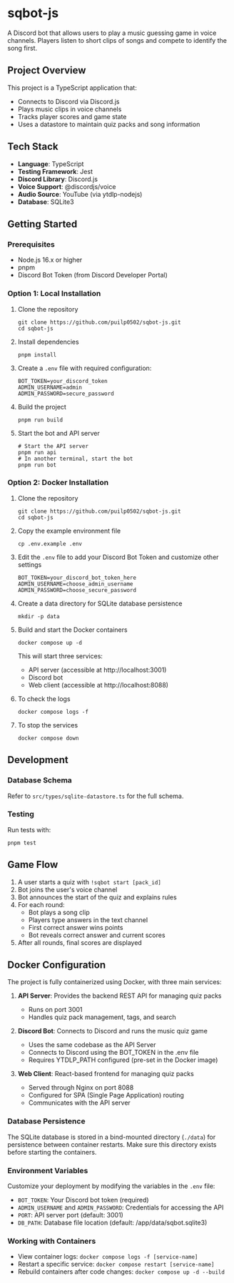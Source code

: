 # sqbot-js

A Discord bot that allows users to play a music guessing game in voice channels. Players listen to short clips of songs and compete to identify the song first.

## Project Overview

This project is a TypeScript application that:
- Connects to Discord via Discord.js
- Plays music clips in voice channels
- Tracks player scores and game state
- Uses a datastore to maintain quiz packs and song information

## Tech Stack

- **Language**: TypeScript
- **Testing Framework**: Jest
- **Discord Library**: Discord.js
- **Voice Support**: @discordjs/voice
- **Audio Source**: YouTube (via ytdlp-nodejs)
- **Database**: SQLite3

## Getting Started

### Prerequisites

- Node.js 16.x or higher
- pnpm
- Discord Bot Token (from Discord Developer Portal)

### Option 1: Local Installation

1. Clone the repository
   ```
   git clone https://github.com/puilp0502/sqbot-js.git
   cd sqbot-js
   ```

2. Install dependencies
   ```
   pnpm install
   ```

3. Create a `.env` file with required configuration:
   ```
   BOT_TOKEN=your_discord_token
   ADMIN_USERNAME=admin
   ADMIN_PASSWORD=secure_password
   ```

4. Build the project
   ```
   pnpm run build
   ```

5. Start the bot and API server
   ```
   # Start the API server
   pnpm run api
   # In another terminal, start the bot
   pnpm run bot
   ```

### Option 2: Docker Installation

1. Clone the repository
   ```
   git clone https://github.com/puilp0502/sqbot-js.git
   cd sqbot-js
   ```

2. Copy the example environment file
   ```
   cp .env.example .env
   ```

3. Edit the `.env` file to add your Discord Bot Token and customize other settings
   ```
   BOT_TOKEN=your_discord_bot_token_here
   ADMIN_USERNAME=choose_admin_username
   ADMIN_PASSWORD=choose_secure_password
   ```

4. Create a data directory for SQLite database persistence
   ```
   mkdir -p data
   ```

5. Build and start the Docker containers
   ```
   docker compose up -d
   ```

   This will start three services:
   - API server (accessible at http://localhost:3001)
   - Discord bot
   - Web client (accessible at http://localhost:8088)

6. To check the logs
   ```
   docker compose logs -f
   ```

7. To stop the services
   ```
   docker compose down
   ```

## Development

### Database Schema

Refer to `src/types/sqlite-datastore.ts` for the full schema.

### Testing

Run tests with:
```
pnpm test
```


## Game Flow

1. A user starts a quiz with `!sqbot start [pack_id]`
2. Bot joins the user's voice channel
3. Bot announces the start of the quiz and explains rules
4. For each round:
   - Bot plays a song clip
   - Players type answers in the text channel
   - First correct answer wins points
   - Bot reveals correct answer and current scores
5. After all rounds, final scores are displayed

## Docker Configuration

The project is fully containerized using Docker, with three main services:

1. **API Server**: Provides the backend REST API for managing quiz packs
   - Runs on port 3001
   - Handles quiz pack management, tags, and search

2. **Discord Bot**: Connects to Discord and runs the music quiz game
   - Uses the same codebase as the API Server
   - Connects to Discord using the BOT_TOKEN in the .env file
   - Requires YTDLP_PATH configured (pre-set in the Docker image)

3. **Web Client**: React-based frontend for managing quiz packs
   - Served through Nginx on port 8088
   - Configured for SPA (Single Page Application) routing
   - Communicates with the API server

### Database Persistence

The SQLite database is stored in a bind-mounted directory (`./data`) for persistence between container restarts. Make sure this directory exists before starting the containers.

### Environment Variables

Customize your deployment by modifying the variables in the `.env` file:

- `BOT_TOKEN`: Your Discord bot token (required)
- `ADMIN_USERNAME` and `ADMIN_PASSWORD`: Credentials for accessing the API
- `PORT`: API server port (default: 3001)
- `DB_PATH`: Database file location (default: /app/data/sqbot.sqlite3)

### Working with Containers

- View container logs: `docker compose logs -f [service-name]`
- Restart a specific service: `docker compose restart [service-name]`
- Rebuild containers after code changes: `docker compose up -d --build`